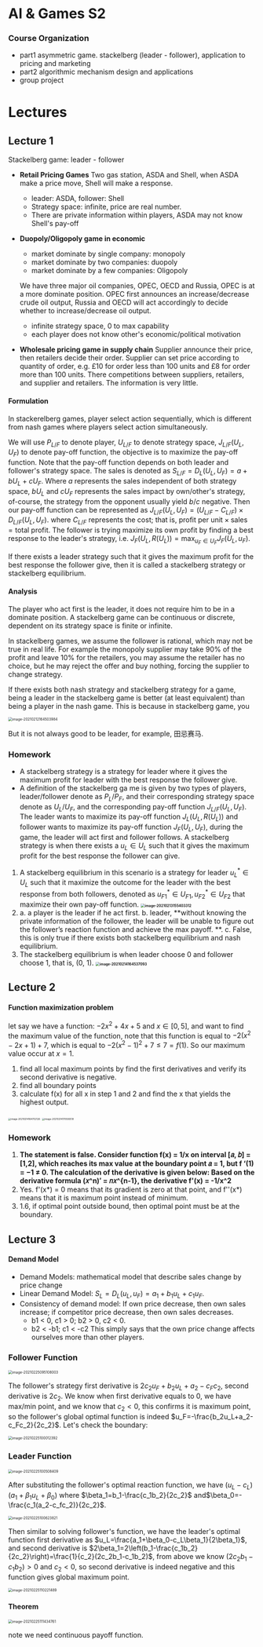 # AI  & Games S2

### Course Organization

- part1 asymmetric game. stackelberg (leader - follower), application to pricing and marketing
- part2 algorithmic mechanism design and applications
- group project

 

# Lectures

## Lecture 1

Stackelberg game: leader - follower

- **Retail Pricing Games**
  Two gas station, ASDA and Shell, when ASDA make a price move, Shell will make a response.

  - leader: ASDA, follower: Shell
  - Strategy space: infinite, price are real number.
  - There are private information within players, ASDA may not know Shell's pay-off

- **Duopoly/Oligopoly game in economic**

  - market dominate by single company: monopoly
  - market dominate by two companies: duopoly
  - market dominate by a few companies: Oligopoly

  We have three major oil companies, OPEC, OECD and Russia, OPEC is at a more dominate position. OPEC first announces an increase/decrease crude oil output, Russia and OECD will act accordingly to decide whether to increase/decrease oil output.

  - infinite strategy space, 0 to max capability
  - each player does not know other's economic/political motivation

- **Wholesale pricing game in supply chain**
  Supplier announce their price, then retailers decide their order. Supplier can set price according to quantity of order, e.g. £10 for order less than 100 units and £8 for order more than 100 units.
  There competitions between suppliers, retailers, and supplier and retailers. The information is very little.

#### Formulation

In stackerelberg games, player select action sequentially, which is different from nash games where players select action simultaneously. 

We will use $P_{L/F}$ to denote player, $U_{L/F}$ to denote strategy space, $J_{L/F}(U_L,U_F)$ to denote pay-off function, the objective is to maximize the pay-off function. Note that the pay-off function depends on both leader and follower's strategy space. The sales is denoted as $S_{L/F}=D_L(U_L,U_F)=a+bU_L+cU_F$. Where $a$ represents the sales independent of both strategy space, $bU_L$ and $cU_F$ represents the sales impact by own/other's strategy, of-course, the strategy from the opponent usually yield $b/c$ negative. Then our pay-off function can be represented as $J_{L/F}(U_L,U_F)=(U_{L/F}-C_{L/F})\times D_{L/F}(U_L,U_F)$. where $C_{L/F}$ represents the cost; that is, $\text{profit per unit}\times \text{sales}=\text{total profit}$. The follower is trying maximize its own profit by finding a best response to the leader's strategy, i.e. $J_F(U_L,R(U_L))=\max_{u_F\in U_F}J_F(U_L,u_F)$.

If there exists a leader strategy such that it gives the maximum profit for the best response the follower give, then it is called a stackelberg strategy or stackelberg equilibrium.

#### Analysis

The player who act first is the leader, it does not require him to be in a dominate position. A stackelberg game can be continuous or discrete, dependent on its strategy space is finite or infinite.   

In stackelberg games, we assume the follower is rational, which may not be true in real life. For example the monopoly supplier may take 90% of the profit and leave 10% for the retailers, you may assume the retailer has no choice, but he may reject the offer and buy nothing, forcing the supplier to change strategy.

If there exists both nash strategy and stackelberg strategy for a game, being a leader in the stackelberg game is better (at least equivalent) than being a player in the nash game. This is because in stackelberg game, you 

<img src="COMP34120 S2.assets/image-20210212164503984.png" alt="image-20210212164503984" style="zoom:50%;" />

But it is not always good to be leader, for example, 田忌赛马.

### Homework

- A stackelberg strategy is a strategy for leader where it gives the maximum profit for leader with the best response the follower give.
- A definition of the stackelberg ga me is given by two types of players, leader/follower denote as $P_L/P_F$, and their corresponding strategy space denote as $U_L/U_F$, and the corresponding pay-off function $J_{L/F}(U_L,U_F)$. The leader wants to maximize its pay-off function $J_L(U_L,R(U_L))$ and follower wants to maximize its pay-off function $J_F(U_L,U_F)$, during the game, the leader will act first and follower follows. A stackelberg strategy is when there exists a $u_L\in U_L$ such that it gives the maximum profit for the best response the follower can give.

1. A stackelberg equilibrium in this scenario is a strategy for leader $u^*_L\in U_L$ such that it maximize the outcome for the leader with the best response from both followers, denoted as $u^*_{F1} \in U_{F1}, u^*_{F2} \in U_{F2}$ that maximize their own pay-off function.
   **<img src="COMP34120 S2.assets/image-20210213155403312.png" alt="image-20210213155403312" style="zoom: 50%;" />**
2. a. a player is the leader if he act first.
   b. leader, **without knowing the private information of the follower, the leader will be unable to figure out the follower’s reaction function and achieve the max payoff. **.
   c. False, this is only true if there exists both stackelberg equilibrium and nash equilibrium.
3. The stackelberg equilibrium is when leader choose 0 and follower choose 1, that is, (0, 1).
   **<img src="COMP34120 S2.assets/image-20210214164537093.png" alt="image-20210214164537093" style="zoom:50%;" />**

## Lecture 2

#### Function maximization problem

let say we have a function: $-2x^2+4x+5$ and $x\in [0,5]$, and want to find the maximum value of the function, note that this function is equal to $-2(x^2-2x+1)+7$, which is equal to $-2(x^2-1)^2+7\le 7=f(1)$. So our maximum value occur at $x=1$.

1. find all local maximum points by find the first derivatives and verify its second derivative is negative.
2. find all boundary points
3. calculate f(x) for all x in step 1 and 2 and find the x that yields the highest output.

<img src="COMP34120 S2.assets/image-20210214164702126.png" alt="image-20210214164702126" style="zoom: 33%;" />

<img src="COMP34120 S2.assets/image-20210214170506518.png" alt="image-20210214170506518" style="zoom:33%;" />

### Homework

1. **The statement is false. Consider function f(x) = 1/x on interval [𝑎, 𝑏] = [1,2], which reaches its max value at the boundary point 𝑎 = 1, but f ‘(1) = −1 ≠ 0. The calculation of the derivative is given below: Based on the derivative formula (𝑥^n)′ = 𝑛𝑥^{n-1}, the derivative f'(x) = -1/x^2**
2. Yes. f'(x\*) = 0 means that its gradient is zero at that point, and f''(x\*) means that it is maximum point instead of minimum.
3. 1.6, if optimal point outside bound, then optimal point must be at the boundary.

## Lecture 3

#### Demand Model

- Demand Models: mathematical model that describe sales change by price change
- Linear Demand Model: $S_L=D_L(u_L,u_F)=a_1+b_1u_L+c_1u_F$.
- Consistency of demand model: If own price decrease, then own sales increase; if competitor price decrease, then own sales decreases.
  - b1 < 0, c1 > 0; b2 > 0, c2 < 0.
  - b2 < -b1; c1 < -c2
    This simply says that the own price change affects ourselves more than other players.

### Follower Function

<img src="COMP34120 S2.assets/image-20210225095108003.png" alt="image-20210225095108003" style="zoom:50%;" />

The follower's strategy first derivative is $2c_2u_F+b_2u_L+a_2-c_Fc_2$, second derivative is $2c_2$. We know when first derivative equals to 0, we have max/min point, and we know that $c_2<0$, this confirms it is maximum point, so the follower's global optimal function is indeed $u_F=-\frac{b_2u_L+a_2-c_Fc_2}{2c_2}$. Let's check the boundary:

<img src="COMP34120 S2.assets/image-20210225100012392.png" alt="image-20210225100012392" style="zoom: 50%;" />

### Leader Function

<img src="COMP34120 S2.assets/image-20210225100508409.png" alt="image-20210225100508409" style="zoom:50%;" />

After substituting the follower's optimal reaction function, we have $(u_L-c_L)(a_1+\beta_1u_L+\beta_0)$ where $\beta_1=b_1-\frac{c_1b_2}{2c_2}$ and$\beta_0=-\frac{c_1(a_2-c_fc_2)}{2c_2}$.

<img src="COMP34120 S2.assets/image-20210225100623821.png" alt="image-20210225100623821" style="zoom:50%;" />

Then similar to solving follower's function, we have the leader's optimal function first derivative as $u_L=\frac{a_1+\beta_0-c_L\beta_1}{2\beta_1}$, and second derivative is $2\beta_1=2\left(b_1-\frac{c_1b_2}{2c_2}\right)=\frac{1}{c_2}(2c_2b_1-c_1b_2)$, from above we know $(2c_2b_1-c_1b_2)>0$ and $c_2<0$, so second derivative is indeed negative and this function gives global maximum point.

<img src="COMP34120 S2.assets/image-20210225110221489.png" alt="image-20210225110221489" style="zoom:50%;" />

#### Theorem

<img src="COMP34120 S2.assets/image-20210225111434761.png" alt="image-20210225111434761" style="zoom:50%;" />

 note we need continuous payoff function. 